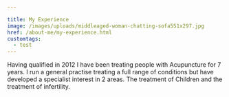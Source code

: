 ```yaml
---

title: My Experience
image: /images/uploads/middleaged-woman-chatting-sofa551x297.jpg
href: /about-me/my-experience.html
customtags:
  - test
---
```

Having qualified in 2012 I have been treating people with Acupuncture for 7 years. I run a general practise treating a full range of conditions but have developed a specialist interest in 2 areas. 
The treatment of Children and the treatment of infertility.  
